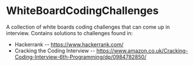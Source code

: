 # WhiteBoardCodingChallenges
A collection of white boards coding challenges that can come up in interview. Contains solutions to challenges found in:

- Hackerrank
-- https://www.hackerrank.com/
- Cracking the Coding Interview
-- https://www.amazon.co.uk/Cracking-Coding-Interview-6th-Programming/dp/0984782850/
